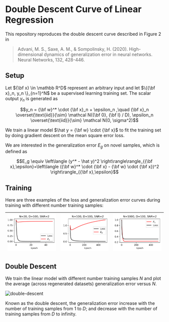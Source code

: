 # Double Descent Curve of Linear Regression

This repository reproduces the double descent curve described in Figure 2 in

> Advani, M. S., Saxe, A. M., & Sompolinsky, H. (2020). High-dimensional dynamics of generalization error in neural networks. Neural Networks, 132, 428-446.

## Setup

Let ${\bf x} \in \mathbb R^D$ represent an arbitrary input and let $\{{\bf x}_n, y_n \}_{n=1}^N$ be a supervised learning training set.
The scalar output $y_n$ is generated as

$$y_n = {\bf w}^* \cdot {\bf x}_n + \epsilon_n ,\quad {\bf x}_n \overset{\text{iid}}{\sim} \mathcal N({\bf 0}, {\bf I} / D), \epsilon_n \overset{\text{iid}}{\sim} \mathcal N(0, \sigma^2)$$

We train a linear model $\hat y = {\bf w} \cdot {\bf x}$​ to fit the training set by doing gradient descent on the mean square error loss.

We are interested in the generalization error $E_g$ on novel samples, which is defined as 

$$E_g \equiv \left\langle (y^* - \hat y)^2 \right\rangle\rangle_{{\bf x},\epsilon}=\left\langle ({\bf w}^* \cdot {\bf x} - {\bf w} \cdot {\bf x})^2 \right\rangle_{{\bf x},\epsilon}$$

## Training

Here are three examples of the loss and generalization error curves during training with different number training samples:

| ![N20_D100](fig/N20_D100.svg) | ![N100_D100](fig/N100_D100.svg) | ![N1000_D100](fig/N1000_D100.svg) |
| ----------------------------- | ------------------------------- | --------------------------------- |

## Double Descent

We train the linear model with different number training samples $N$ and plot the average (across regenerated datasets) generalization error versus $N$​.

![double-descent](/home/zyd/G/tn_asst7/fig/double-descent.svg)

Known as the double descent, the generalization error increase with the number of training samples from $1$ to $D$; and decrease with the number of training samples from $D$​​ to infinity.
